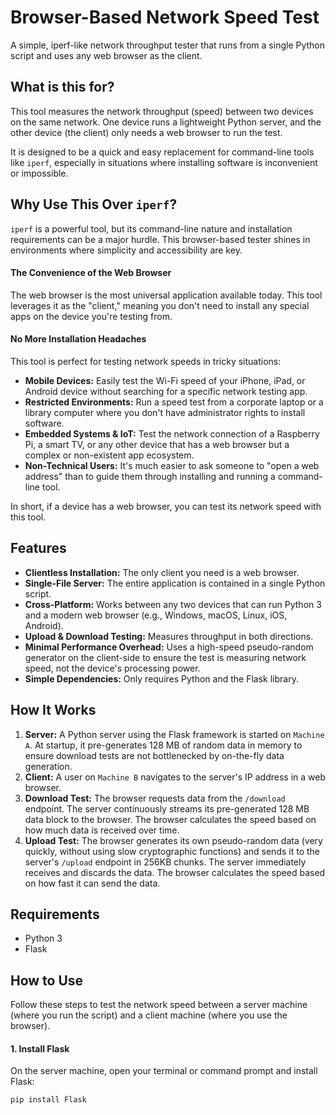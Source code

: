 # Browser-Based Network Speed Test

A simple, iperf-like network throughput tester that runs from a single Python script and uses any web browser as the client.

## What is this for?

This tool measures the network throughput (speed) between two devices on the same network. One device runs a lightweight Python server, and the other device (the client) only needs a web browser to run the test.

It is designed to be a quick and easy replacement for command-line tools like `iperf`, especially in situations where installing software is inconvenient or impossible.

## Why Use This Over `iperf`?

`iperf` is a powerful tool, but its command-line nature and installation requirements can be a major hurdle. This browser-based tester shines in environments where simplicity and accessibility are key.

#### The Convenience of the Web Browser

The web browser is the most universal application available today. This tool leverages it as the "client," meaning you don't need to install any special apps on the device you're testing from.

#### No More Installation Headaches

This tool is perfect for testing network speeds in tricky situations:
* **Mobile Devices:** Easily test the Wi-Fi speed of your iPhone, iPad, or Android device without searching for a specific network testing app.
* **Restricted Environments:** Run a speed test from a corporate laptop or a library computer where you don't have administrator rights to install software.
* **Embedded Systems & IoT:** Test the network connection of a Raspberry Pi, a smart TV, or any other device that has a web browser but a complex or non-existent app ecosystem.
* **Non-Technical Users:** It's much easier to ask someone to "open a web address" than to guide them through installing and running a command-line tool.

In short, if a device has a web browser, you can test its network speed with this tool.

## Features

* **Clientless Installation:** The only client you need is a web browser.
* **Single-File Server:** The entire application is contained in a single Python script.
* **Cross-Platform:** Works between any two devices that can run Python 3 and a modern web browser (e.g., Windows, macOS, Linux, iOS, Android).
* **Upload & Download Testing:** Measures throughput in both directions.
* **Minimal Performance Overhead:** Uses a high-speed pseudo-random generator on the client-side to ensure the test is measuring network speed, not the device's processing power.
* **Simple Dependencies:** Only requires Python and the Flask library.

## How It Works

1.  **Server:** A Python server using the Flask framework is started on `Machine A`. At startup, it pre-generates 128 MB of random data in memory to ensure download tests are not bottlenecked by on-the-fly data generation.
2.  **Client:** A user on `Machine B` navigates to the server's IP address in a web browser.
3.  **Download Test:** The browser requests data from the `/download` endpoint. The server continuously streams its pre-generated 128 MB data block to the browser. The browser calculates the speed based on how much data is received over time.
4.  **Upload Test:** The browser generates its own pseudo-random data (very quickly, without using slow cryptographic functions) and sends it to the server's `/upload` endpoint in 256KB chunks. The server immediately receives and discards the data. The browser calculates the speed based on how fast it can send the data.

## Requirements

* Python 3
* Flask

## How to Use

Follow these steps to test the network speed between a server machine (where you run the script) and a client machine (where you use the browser).

#### 1. Install Flask

On the server machine, open your terminal or command prompt and install Flask:
```bash
pip install Flask
